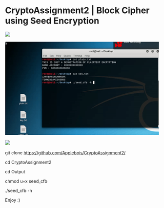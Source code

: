 # CryptoAssignment2 | Block Cipher using Seed Encryption 
![](sample.gif)

![](sample1.gif)

![](sample2.gif)

git clone https://github.com/Applebois/CryptoAssignment2/

cd CryptoAssignment2

cd Output

chmod u+x seed_cfb

./seed_cfb -h 

Enjoy :)